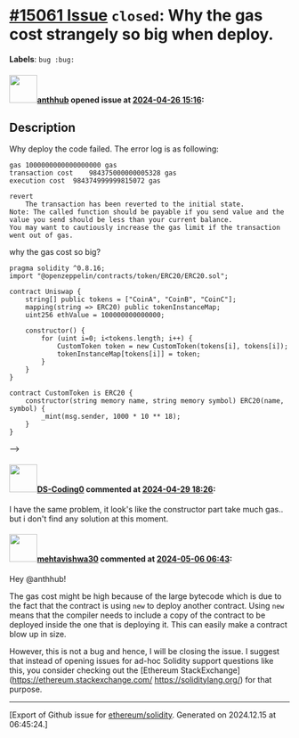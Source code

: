 # [\#15061 Issue](https://github.com/ethereum/solidity/issues/15061) `closed`: Why the gas cost strangely so big when deploy.
**Labels**: `bug :bug:`


#### <img src="https://avatars.githubusercontent.com/u/38548475?u=885c2c04c35baeec6fd230645a8d25437f1c5ea6&v=4" width="50">[anthhub](https://github.com/anthhub) opened issue at [2024-04-26 15:16](https://github.com/ethereum/solidity/issues/15061):



## Description

Why deploy the code failed. The error log is as following:

```
gas	1000000000000000000 gas
transaction cost	984375000000005328 gas 
execution cost	984374999999815072 gas 

revert
	The transaction has been reverted to the initial state.
Note: The called function should be payable if you send value and the value you send should be less than your current balance.
You may want to cautiously increase the gas limit if the transaction went out of gas.
```

why the gas cost so big?


```solidity
pragma solidity ^0.8.16;
import "@openzeppelin/contracts/token/ERC20/ERC20.sol";

contract Uniswap {
    string[] public tokens = ["CoinA", "CoinB", "CoinC"];
    mapping(string => ERC20) public tokenInstanceMap;
    uint256 ethValue = 100000000000000;

    constructor() {
        for (uint i=0; i<tokens.length; i++) {
            CustomToken token = new CustomToken(tokens[i], tokens[i]);
            tokenInstanceMap[tokens[i]] = token;
        }
    }
}

contract CustomToken is ERC20 {
    constructor(string memory name, string memory symbol) ERC20(name, symbol) {
        _mint(msg.sender, 1000 * 10 ** 18);
    }
}

```
-->


#### <img src="https://avatars.githubusercontent.com/u/145564796?u=bf6bf5b09d8fcdd227d74a58476e7d2d71a47704&v=4" width="50">[DS-Coding0](https://github.com/DS-Coding0) commented at [2024-04-29 18:26](https://github.com/ethereum/solidity/issues/15061#issuecomment-2083383358):

I have the same problem, it look's like the constructor part take much gas.. but i don't find any solution at this moment.

#### <img src="https://avatars.githubusercontent.com/u/32997409?u=b4f328ebdfeb0517e767cf91f267149f15bc3d7c&v=4" width="50">[mehtavishwa30](https://github.com/mehtavishwa30) commented at [2024-05-06 06:43](https://github.com/ethereum/solidity/issues/15061#issuecomment-2095295398):

Hey @anthhub!

The gas cost might be high because of the large bytecode which is due to the fact that the contract is using `new` to deploy another contract. Using `new` means that the compiler needs to include a copy of the contract to be deployed inside the one that is deploying it. This can easily make a contract blow up in size.

However, this is not a bug and hence, I will be closing the issue. I suggest that instead of opening issues for ad-hoc Solidity support questions like this, you consider checking out the [Ethereum StackExchange](https://ethereum.stackexchange.com/ https://soliditylang.org/) for that purpose.


-------------------------------------------------------------------------------



[Export of Github issue for [ethereum/solidity](https://github.com/ethereum/solidity). Generated on 2024.12.15 at 06:45:24.]
